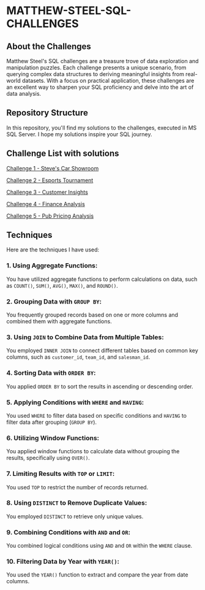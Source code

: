 # MATTHEW-STEEL-SQL-CHALLENGES

## About the Challenges

Matthew Steel's SQL challenges are a treasure trove of data exploration and manipulation puzzles. Each challenge presents a unique scenario, from querying complex data structures to deriving meaningful insights from real-world datasets. With a focus on practical application, these challenges are an excellent way to sharpen your SQL proficiency and delve into the art of data analysis.

## Repository Structure

In this repository, you'll find my solutions to the challenges, executed in MS SQL Server.
I hope my solutions inspire your SQL journey.


## Challenge List with solutions

[Challenge 1 - Steve's Car Showroom]()

[Challenge 2 - Esports Tournament]()

[Challenge 3 - Customer Insights]()

[Challenge 4 - Finance Analysis]()

[Challenge 5 - Pub Pricing Analysis]()

## Techniques
Here are the techniques I have used:

### 1. **Using Aggregate Functions:**
You have utilized aggregate functions to perform calculations on data, such as `COUNT()`, `SUM()`, `AVG()`, `MAX()`, and `ROUND()`.

### 2. **Grouping Data with `GROUP BY`:**
You frequently grouped records based on one or more columns and combined them with aggregate functions.

### 3. **Using `JOIN` to Combine Data from Multiple Tables:**
You employed `INNER JOIN` to connect different tables based on common key columns, such as `customer_id`, `team_id`, and `salesman_id`.

### 4. **Sorting Data with `ORDER BY`:**
You applied `ORDER BY` to sort the results in ascending or descending order.

### 5. **Applying Conditions with `WHERE` and `HAVING`:**
You used `WHERE` to filter data based on specific conditions and `HAVING` to filter data after grouping (`GROUP BY`).

### 6. **Utilizing Window Functions:**
You applied window functions to calculate data without grouping the results, specifically using `OVER()`.

### 7. **Limiting Results with `TOP` or `LIMIT`:**
You used `TOP` to restrict the number of records returned.

### 8. **Using `DISTINCT` to Remove Duplicate Values:**
You employed `DISTINCT` to retrieve only unique values.

### 9. **Combining Conditions with `AND` and `OR`:**
You combined logical conditions using `AND` and `OR` within the `WHERE` clause.

### 10. **Filtering Data by Year with `YEAR()`:**
You used the `YEAR()` function to extract and compare the year from date columns.



